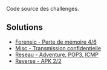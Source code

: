Code source des challenges.

## Solutions

- [Forensic - Perte de mémoire 4/6](./Forensic/README.md)
- [Misc - Transmission confidentielle](./Misc/Transmission_confidentielle)
- [Reseau - Adventure, POP3, ICMP](./Network/README.md)
- [Reverse - APK 2/2](./Reverse/README.md)

